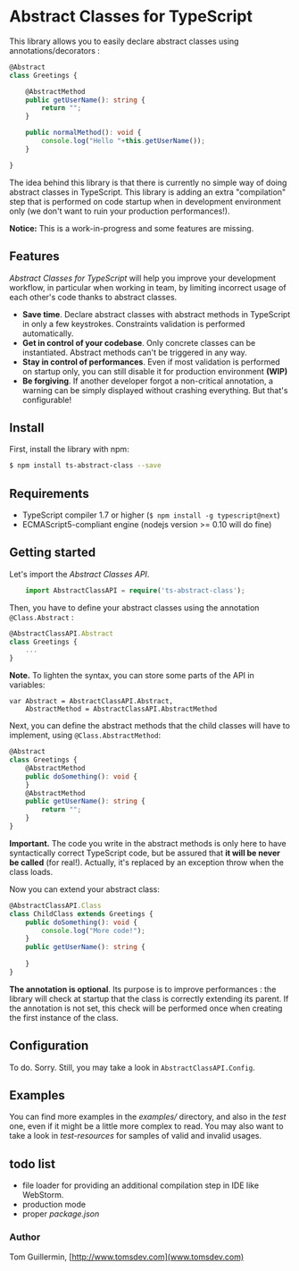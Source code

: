 # Abstract Classes for TypeScript
This library allows you to easily declare abstract classes using annotations/decorators :
```TypeScript
@Abstract
class Greetings {

	@AbstractMethod
	public getUserName(): string {
		return "";
	}

	public normalMethod(): void {
		console.log("Hello "+this.getUserName());
	}

}
```
The idea behind this library is that there is currently no simple way of doing abstract classes in TypeScript.
This library is adding an extra "compilation" step that is performed on code startup when in development
environment only (we don't want to ruin your production performances!).

**Notice:** This is a work-in-progress and some features are missing.

## Features
*Abstract Classes for TypeScript* will help you improve your development workflow, in particular when working in team, by limiting incorrect usage of each other's code thanks to abstract classes.

- **Save time**. Declare abstract classes with abstract methods in TypeScript in only a few keystrokes. Constraints validation is performed automatically.
- **Get in control of your codebase**. Only concrete classes can be instantiated. Abstract methods can't be triggered in any way.
- **Stay in control of performances**. Even if most validation is performed on startup only, you can still disable it for production environment **(WIP)**
- **Be forgiving**. If another developer forgot a non-critical annotation, a warning can be simply displayed without crashing everything. But that's configurable!

## Install

First, install the library with npm:
```bash
$ npm install ts-abstract-class --save
```

## Requirements

 - TypeScript compiler 1.7 or higher (`$ npm install -g typescript@next`)
 - ECMAScript5-compliant engine (nodejs version >= 0.10 will do fine)

## Getting started

Let's import the _Abstract Classes API_.
```TypeScript
	import AbstractClassAPI = require('ts-abstract-class');
```

Then, you have to define your abstract classes using the annotation ```@Class.Abstract``` :
```TypeScript
@AbstractClassAPI.Abstract
class Greetings {
	...
}
```
**Note.** To lighten the syntax, you can store some parts of the API in variables:
```
var Abstract = AbstractClassAPI.Abstract,
	AbstractMethod = AbstractClassAPI.AbstractMethod
```

Next, you can define the abstract methods that the child classes will have to implement, using ```@Class.AbstractMethod```:
```TypeScript
@Abstract
class Greetings {
	@AbstractMethod
	public doSomething(): void {
	}
	@AbstractMethod
	public getUserName(): string {
		return "";
	}
}
```
**Important.** The code you write in the abstract methods is only here to have syntactically correct TypeScript code, but be assured that **it will be never be called** (for real!). Actually, it's replaced by an exception throw when the class loads. 

Now you can extend your abstract class:
```TypeScript
@AbstractClassAPI.Class
class ChildClass extends Greetings {
	public doSomething(): void {
		console.log("More code!");
	}
	public getUserName(): string {
		
	}
}
```
**The annotation is optional**. Its purpose is to improve performances : the library will check at startup that the class is correctly extending its parent. If the annotation is not set, this check will be performed once when creating the first instance of the class.

## Configuration
To do. Sorry. Still, you may take a look in `AbstractClassAPI.Config`.

## Examples

You can find more examples in the *examples/* directory, and also in the *test* one, even if it might be a little more complex to read.
You may also want to take a look in *test-resources* for samples of valid and invalid usages.


## todo list

 - file loader for providing an additional compilation step in IDE like WebStorm.
 - production mode
 - proper *package.json*

### Author
Tom Guillermin, [http://www.tomsdev.com](www.tomsdev.com)
